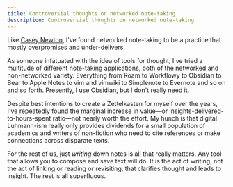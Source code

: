 ```yaml
---
title: Controversial thoughts on networked note-taking
description: Controversial thoughts on networked note-taking 
---
```


Like [Casey Newton](https://www.theverge.com/2023/8/25/23845590/note-taking-apps-ai-chat-distractions-notion-roam-mem-obsidian), I've found networked note-taking to be a practice that mostly overpromises and under-delivers.

As someone infatuated with the idea of tools for thought, I've tried a multitude of different note-taking applications, both of the networked and non-networked variety. Everything from Roam to Workflowy to Obsidian to Bear to Apple Notes to vim and vimwiki to Simplenote to Evernote and so on and so forth. Presently, I use Obsidian, but I don't really need it.

Despite best intentions to create a Zettelkasten for myself over the years, I've repeatedly found the marginal increase in value—or insights-delivered-to-hours-spent ratio—not nearly worth the effort. My hunch is that digital Luhmann-ism really only provides dividends for a small population of academics and writers of non-fiction who need to cite references or make connections across disparate texts.

For the rest of us, just *writing* down notes is all that really matters. Any tool that allows you to compose and save text will do. It is the act of writing, not the act of linking or reading or revisiting, that clarifies thought and leads to insight. The rest is all superfluous.
